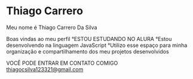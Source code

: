 # Thiago Carrero
Meu nome é Thiago Carrero Da Silva

Boas vindas ao meu perfil
°ESTOU ESTUDANDO NO ALURA
°Estou desenvolvendo na linguagem JavaScript
°Utilizo esse espaço para minha organização e compartilhamento dos meu projetos desenvolvidos



VOCÊ PODE ENTRAR EM CONTATO COMIGO
thiagocsilva123321@gmail.com
